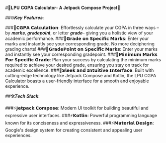 #🎯𝐋𝐏𝐔 𝐂𝐆𝐏𝐀 𝐂𝐚𝐥𝐜𝐮𝐥𝐚𝐭𝐨𝐫- 𝐀 𝐉𝐞𝐭𝐩𝐚𝐜𝐤 𝐂𝐨𝐦𝐩𝐨𝐬𝐞 𝐏𝐫𝐨𝐣𝐞𝐜𝐭🌟

##🌐𝑲𝒆𝒚 𝑭𝒆𝒂𝒕𝒖𝒓𝒆𝒔:

###🌟𝗖𝗚𝗣𝗔 𝗖𝗮𝗹𝗰𝘂𝗹𝗮𝘁𝗶𝗼𝗻: Effortlessly calculate your CGPA in three ways – by 𝒎𝒂𝒓𝒌𝒔, 𝒈𝒓𝒂𝒅𝒆𝒑𝒐𝒊𝒏𝒕, or letter 𝒈𝒓𝒂𝒅𝒆– giving you a holistic view of your academic performance.
###🌟𝗚𝗿𝗮𝗱𝗲 𝗼𝗻 𝗦𝗽𝗲𝗰𝗶𝗳𝗶𝗰 𝗠𝗮𝗿𝗸𝘀: Enter your marks and instantly see your corresponding grade. No more deciphering grading charts!
###🌟𝗚𝗿𝗮𝗱𝗲𝗣𝗼𝗶𝗻𝘁 𝗼𝗻 𝗦𝗽𝗲𝗰𝗶𝗳𝗶𝗰 𝗠𝗮𝗿𝗸𝘀: Enter your marks and instantly see your corresponding gradepoint.
###🌟𝗠𝗶𝗻𝗶𝗺𝘂𝗺 𝗠𝗮𝗿𝗸𝘀 𝗙𝗼𝗿 𝗦𝗽𝗲𝗰𝗶𝗳𝗶𝗰 𝗚𝗿𝗮𝗱𝗲: Plan your success by calculating the minimum marks required to achieve your desired grade, ensuring you stay on track for academic excellence.
###🌟𝗦𝗹𝗲𝗲𝗸 𝗮𝗻𝗱 𝗜𝗻𝘁𝘂𝗶𝘁𝗶𝘃𝗲 𝗜𝗻𝘁𝗲𝗿𝗳𝗮𝗰𝗲: Built with cutting-edge technology like Jetpack Compose and Kotlin, the LPU CGPA Calculator boasts a user-friendly interface for a smooth and enjoyable experience.


##🛠️𝑻𝒆𝒄𝒉 𝑺𝒕𝒂𝒄𝒌:

###⚡️𝗝𝗲𝘁𝗽𝗮𝗰𝗸 𝗖𝗼𝗺𝗽𝗼𝘀𝗲: Modern UI toolkit for building beautiful and expressive user interfaces.
###⚡️𝗞𝗼𝘁𝗹𝗶𝗻: Powerful programming language known for its conciseness and expressiveness.
###⚡️𝗠𝗮𝘁𝗲𝗿𝗶𝗮𝗹 𝗗𝗲𝘀𝗶𝗴𝗻: Google's design system for creating consistent and appealing user experiences.

